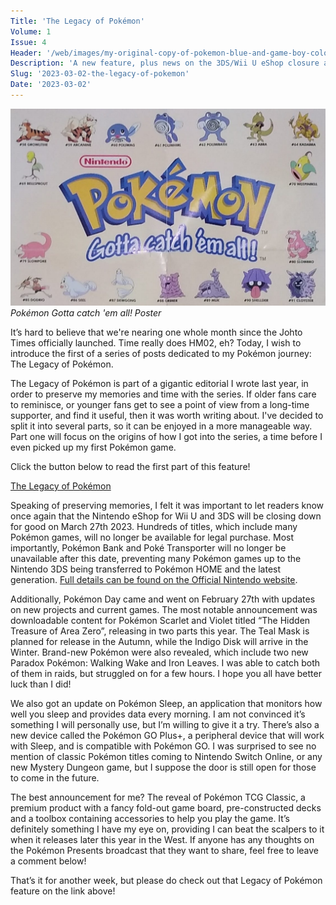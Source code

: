 ```yaml
---
Title: 'The Legacy of Pokémon'
Volume: 1
Issue: 4
Header: '/web/images/my-original-copy-of-pokemon-blue-and-game-boy-color.jpeg'
Description: 'A new feature, plus news on the 3DS/Wii U eShop closure and Pokémon Day thoughts!'
Slug: '2023-03-02-the-legacy-of-pokemon'
Date: '2023-03-02'
---
```



[![Pokémon Gotta catch 'em all! Poster](/web/images/pokemon-gotta-catch-em-all-poster.jpeg)](/web/images/pokemon-gotta-catch-em-all-poster.jpeg)*Pokémon Gotta catch 'em all! Poster*



It’s hard to believe that we're nearing one whole month since the Johto Times officially launched. Time really does HM02, eh? Today, I wish to introduce the first of a series of posts dedicated to my Pokémon journey: The Legacy of Pokémon.

The Legacy of Pokémon is part of a gigantic editorial I wrote last year, in order to preserve my memories and time with the series. If older fans care to reminisce, or younger fans get to see a point of view from a long-time supporter, and find it useful, then it was worth writing about. I've decided to split it into several parts, so it can be enjoyed in a more manageable way. Part one will focus on the origins of how I got into the series, a time before I even picked up my first Pokémon game.

Click the button below to read the first part of this feature!

[The Legacy of Pokémon](https://johto.substack.com/p/the-legacy-of-pokemon-part-1)

Speaking of preserving memories, I felt it was important to let readers know once again that the Nintendo eShop for Wii U and 3DS will be closing down for good on March 27th 2023. Hundreds of titles, which include many Pokémon games, will no longer be available for legal purchase. Most importantly, Pokémon Bank and Poké Transporter will no longer be unavailable after this date, preventing many Pokémon games up to the Nintendo 3DS being transferred to Pokémon HOME and the latest generation. [Full details can be found on the Official Nintendo website](https://www.nintendo.co.uk/Support/Purchasing/Download-games/Nintendo-eShop/Notice-of-End-of-Purchases-in-Nintendo-eShop-for-Wii-U-and-Nintendo-3DS-Update-July-2022-2174073.html).

Additionally, Pokémon Day came and went on February 27th with updates on new projects and current games. The most notable announcement was downloadable content for Pokémon Scarlet and Violet titled “The Hidden Treasure of Area Zero”, releasing in two parts this year. The Teal Mask is planned for release in the Autumn, while the Indigo Disk will arrive in the Winter. Brand-new Pokémon were also revealed, which include two new Paradox Pokémon: Walking Wake and Iron Leaves. I was able to catch both of them in raids, but struggled on for a few hours. I hope you all have better luck than I did!

We also got an update on Pokémon Sleep, an application that monitors how well you sleep and provides data every morning. I am not convinced it’s something I will personally use, but I’m willing to give it a try. There’s also a new device called the Pokémon GO Plus+, a peripheral device that will work with Sleep, and is compatible with Pokémon GO. I was surprised to see no mention of classic Pokémon titles coming to Nintendo Switch Online, or any new Mystery Dungeon game, but I suppose the door is still open for those to come in the future. 

The best announcement for me? The reveal of Pokémon TCG Classic, a premium product with a fancy fold-out game board, pre-constructed decks and a toolbox containing accessories to help you play the game. It’s definitely something I have my eye on, providing I can beat the scalpers to it when it releases later this year in the West. If anyone has any thoughts on the Pokémon Presents broadcast that they want to share, feel free to leave a comment below!

That’s it for another week, but please do check out that Legacy of Pokémon feature on the link above!